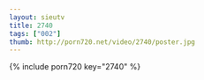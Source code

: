 ```yaml
--- 
layout: sieutv
title: 2740
tags: ["002"]
thumb: http://porn720.net/video/2740/poster.jpg
---
```

{% include porn720 key="2740" %} 
